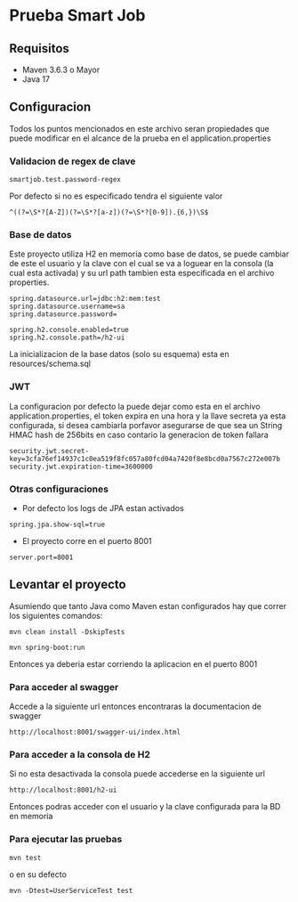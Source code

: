# Prueba Smart Job

## Requisitos
* Maven 3.6.3 o Mayor
* Java 17

## Configuracion
Todos los puntos mencionados en este archivo seran propiedades que puede
modificar en el alcance de la prueba en el application.properties

### Validacion de regex de clave
```
smartjob.test.password-regex
```
Por defecto si no es especificado tendra el siguiente valor
```
^((?=\S*?[A-Z])(?=\S*?[a-z])(?=\S*?[0-9]).{6,})\S$
```

### Base de datos
Este proyecto utiliza H2 en memoria como base de datos, se puede cambiar
de este el usuario y la clave con el cual se va a loguear en la consola 
(la cual esta activada) y su url path tambien esta especificada en el archivo
properties.
```
spring.datasource.url=jdbc:h2:mem:test
spring.datasource.username=sa
spring.datasource.password=

spring.h2.console.enabled=true
spring.h2.console.path=/h2-ui
```
La inicializacion de la base datos (solo su esquema) esta en resources/schema.sql

### JWT
La configuracion por defecto la puede dejar como esta en el archivo application.properties, el token expira en una hora
y la llave secreta ya esta configurada, si desea cambiarla porfavor asegurarse de que sea un String
HMAC hash de 256bits en caso contario la generacion de token fallara

```
security.jwt.secret-key=3cfa76ef14937c1c0ea519f8fc057a80fcd04a7420f8e8bcd0a7567c272e007b
security.jwt.expiration-time=3600000
```

### Otras configuraciones
* Por defecto los logs de JPA estan activados
```
spring.jpa.show-sql=true
```
* El proyecto corre en el puerto 8001
```
server.port=8001
```

## Levantar el proyecto
Asumiendo que tanto Java como Maven estan configurados hay que correr los siguientes comandos:
```
mvn clean install -DskipTests
```
```
mvn spring-boot:run
```

Entonces ya deberia estar corriendo la aplicacion en el puerto 8001

### Para acceder al swagger
Accede a la siguiente url entonces encontraras la documentacion de swagger
```
http://localhost:8001/swagger-ui/index.html
```
### Para acceder a la consola de H2
Si no esta desactivada la consola puede accederse en la siguiente url
```
http://localhost:8001/h2-ui
```
Entonces podras acceder con el usuario y la clave configurada para la BD en memoria
### Para ejecutar las pruebas
```
mvn test
```
o en su defecto
```
mvn -Dtest=UserServiceTest test
```
